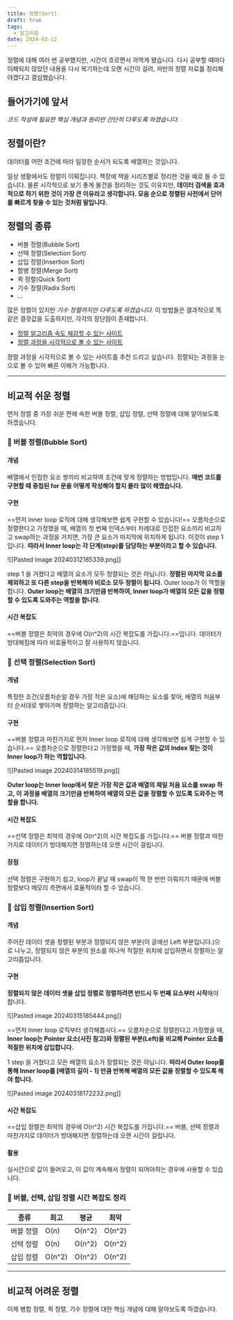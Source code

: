 ```yaml
---
title: 정렬(Sort)
draft: true
tags:
  - 알고리즘
date: 2024-03-12
---
```

정렬에 대해 여러 번 공부했지만, 시간이 흐르면서 까먹게 됐습니다. 다시 공부할 때마다 이해되지 않았던 내용을 다시 복기하는데 오랜 시간이 걸려, 저만의 정렬 자료를 정리해야겠다고 결심했습니다. 

## 들어가기에 앞서

*코드 작성에 필요한 핵심 개념과 원리만 간단히 다루도록 하겠습니다.*

## 정렬이란?

데이터를 어떤 조건에 따라 일정한 순서가 되도록 배열하는 것입니다. 

일상 생활에서도 정렬이 이뤄집니다. 책장에 책을 시리즈별로 정리한 것을 예로 들 수 있습니다. 물론 시각적으로 보기 좋게 물건을 정리하는 것도 이유지만, **데이터 검색을 효과적으로 하기 위한 것이 가장 큰 이유라고 생각합니다. 모음 순으로 정렬된 사전에서 단어를 빠르게 찾을 수 있는 것처럼 말입니다.**

## 정렬의 종류

- 버블 정렬(Bubble Sort)
- 선택 정렬(Selection Sort)
- 삽입 정렬(Insertion Sort)
- 합병 정렬(Merge Sort)
- 퀵 정렬(Quick Sort)
- 기수 정렬(Radix Sort)
- ... 

많은 정렬이 있지만 *기수 정렬까지만 다루도록 하겠습니다.* 이 방법들은 결과적으로 똑같은 결괏값을 도출하지만, 각각의 장단점이 존재합니다.

- [정렬 알고리즘 속도 체감할 수 있는 사이트](https://www.toptal.com/developers/sorting-algorithms)
- [정렬 과정을 시각적으로 볼 수 있는 사이트](https://visualgo.net/en/sorting) 

정렬 과정을 시각적으로 볼 수 있는 사이트를 추천 드리고 싶습니다. 정렬되는 과정을 눈으로 볼 수 있어 빠른 이해가 가능합니다. 

---
## 비교적 쉬운 정렬

먼저 정렬 중 가장 쉬운 편에 속한 버블 정렬, 삽입 정렬, 선택 정렬에 대해 알아보도록 하겠습니다. 

### 🌟 버블 정렬(Bubble Sort)

#### 개념
배열에서 인접한 요소 쌍끼리 비교하여 조건에 맞게 정렬하는 방법입니다. **매번 코드를 구현할 때 중첩된 for 문을 어떻게 작성해야 할지 몰라 많이 헤맸습니다.**

#### 구현
==먼저 Inner loop 로직에 대해 생각해보면 쉽게 구현할 수 있습니다!== 오름차순으로 정렬한다고 가정했을 때, 배열의 첫 번째 인덱스부터 차례대로 인접한 요소끼리 비교하고 swap하는 과정을 거치면, 가장 큰 요소가 마지막에 위치하게 됩니다. 이것이 step 1 입니다. **따라서 Inner loop는 각 단계(step)를 담당하는 부분이라고 할 수 있습니다.**

![[Pasted image 20240312185339.png]]

step 1 을 거쳤다고 배열의 요소가 모두 정렬되는 것은 아닙니다. **정렬된 마지막 요소를 제외하고 또 다른 step을 반복해야 비로소 모두 정렬이 됩니다.** Outer loop가 이 역할을 합니다. **Outer loop는 배열의 크기만큼 반복하여, Inner loop가 배열의 모든 값을 정렬할 수 있도록 도와주는 역할을 합니다.**

#### 시간 복잡도
==버블 정렬은 최악의 경우에 O(n^2)의 시간 복잡도를 가집니다.==입니다. 데이터가 방대해짐에 따라 비효율적이고 잘 사용하지 않습니다. 

### 🌟 선택 정렬(Selection Sort)

#### 개념
특정한 조건(오름차순일 경우 가장 작은 요소)에 해당하는 요소를 찾아, 배열의 처음부터 순서대로 쌓아가며 정렬하는 알고리즘입니다.

#### 구현
==버블 정렬과 마찬가지로 먼저 Inner loop 로직에 대해 생각해보면 쉽게 구현할 수 있습니다.== 오름차순으로 정렬한다고 가정했을 때, **가장 작은 값의 Index 찾는 것이 Inner loop가 하는 역할입니다.** 

![[Pasted image 20240314185519.png]]

**Outer loop는 Inner loop에서 찾은 가장 작은 값과 배열의 제일 처음 요소를 swap 하고, 이 과정을 배열의 크기만큼 반복하여 배열의 모든 값을 정렬할 수 있도록 도와주는 역할을 합니다.**

#### 시간 복잡도
==선택 정렬은 최악의 경우에 O(n^2)의 시간 복잡도를 가집니다.== 버블 정렬과 마찬가지로 데이터가 방대해지면 정렬하는데 오랜 시간이 걸립니다.

#### 장점
선택 정렬은 구현하기 쉽고, loop가 끝날 때 swap이 딱 한 번만 이뤄지기 때문에 버블 정렬보다 메모리 측면에서 효율적이라 할 수 있습니다.

### 🌟 삽입 정렬(Insertion Sort)

#### 개념
주어진 데이터 셋을 정렬된 부분과 정렬되지 않은 부분(이 글에선 Left 부분입니다.)으로 나누고, 정렬되지 않은 부분의 원소를 하나씩 적절한 위치에 삽입하면서 정렬하는 알고리즘입니다.
#### 구현
**정렬되지 않은 데이터 셋을 삽입 정렬로 정렬하려면 반드시 두 번째 요소부터 시작**해야 합니다. 

![[Pasted image 20240315185444.png]]

==먼저 Inner loop 로직부터 생각해봅시다.== 오름차순으로 정렬한다고 가정했을 때, **Inner loop는 Pointer 요소(사진 참고)와 정렬된 부분(Left)을 비교해 Pointer 요소를 적절한 위치에 삽입합니다.**

1 step 을 거쳤다고 모든 배열의 요소가 정렬되는 것은 아닙니다. **따라서 Outer loop를 통해 Inner loop를 \[배열의 길이 - 1\] 만큼 반복해 배열의 모든 값을 정렬할 수 있도록 해야 합니다.**

![[Pasted image 20240318172232.png]]



#### 시간 복잡도
==삽입 정렬은 최악의 경우에 O(n^2) 시간 복잡도를 가집니다.== 버블, 선택 정렬과 마찬가지로 데이터가 방대해지면 정렬하는데 오랜 시간이 걸립니다.

#### 활용
실시간으로 값이 들어오고, 이 값이 계속해서 정렬이 되어야하는 경우에 사용할 수 있습니다.

### 🌟 버블, 선택, 삽입 정렬 시간 복잡도 정리

| 종류    | 최고     | 평균     | 최악     |
| ----- | ------ | ------ | ------ |
| 버블 정렬 | O(n)   | O(n^2) | O(n^2) |
| 선택 정렬 | O(n)   | O(n^2) | O(n^2) |
| 삽입 정렬 | O(n^2) | O(n^2) | O(n^2) |

---
## 비교적 어려운 정렬

이제 병합 정렬, 퀵 정렬, 기수 정렬에 대한 핵심 개념에 대해 알아보도록 하겠습니다.

